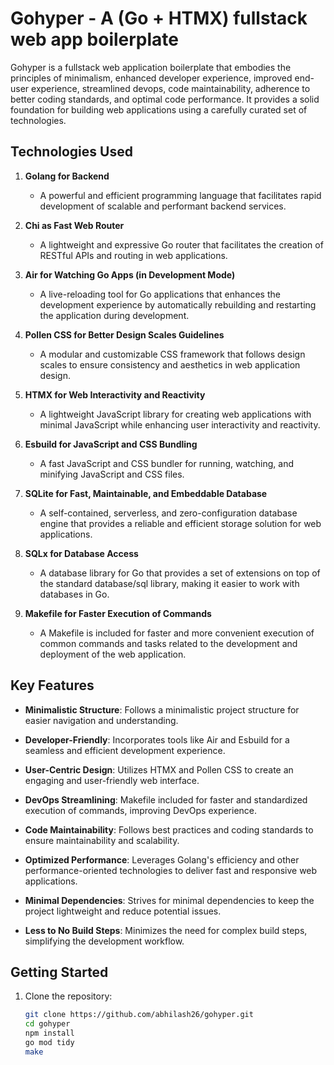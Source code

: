 # Gohyper - A (Go + HTMX) fullstack web app boilerplate

Gohyper is a fullstack web application boilerplate that embodies the principles of minimalism, enhanced developer experience, improved end-user experience, streamlined devops, code maintainability, adherence to better coding standards, and optimal code performance. It provides a solid foundation for building web applications using a carefully curated set of technologies.

## Technologies Used

1. **Golang for Backend**
   - A powerful and efficient programming language that facilitates rapid development of scalable and performant backend services.

2. **Chi as Fast Web Router**
   - A lightweight and expressive Go router that facilitates the creation of RESTful APIs and routing in web applications.

3. **Air for Watching Go Apps (in Development Mode)**
   - A live-reloading tool for Go applications that enhances the development experience by automatically rebuilding and restarting the application during development.

4. **Pollen CSS for Better Design Scales Guidelines**
   - A modular and customizable CSS framework that follows design scales to ensure consistency and aesthetics in web application design.

5. **HTMX for Web Interactivity and Reactivity**
   - A lightweight JavaScript library for creating web applications with minimal JavaScript while enhancing user interactivity and reactivity.

6. **Esbuild for JavaScript and CSS Bundling**
   - A fast JavaScript and CSS bundler for running, watching, and minifying JavaScript and CSS files.

7. **SQLite for Fast, Maintainable, and Embeddable Database**
   - A self-contained, serverless, and zero-configuration database engine that provides a reliable and efficient storage solution for web applications.

8. **SQLx for Database Access**
   - A database library for Go that provides a set of extensions on top of the standard database/sql library, making it easier to work with databases in Go.

9. **Makefile for Faster Execution of Commands**
   - A Makefile is included for faster and more convenient execution of common commands and tasks related to the development and deployment of the web application.

## Key Features

- **Minimalistic Structure**: Follows a minimalistic project structure for easier navigation and understanding.

- **Developer-Friendly**: Incorporates tools like Air and Esbuild for a seamless and efficient development experience.

- **User-Centric Design**: Utilizes HTMX and Pollen CSS to create an engaging and user-friendly web interface.

- **DevOps Streamlining**: Makefile included for faster and standardized execution of commands, improving DevOps experience.

- **Code Maintainability**: Follows best practices and coding standards to ensure maintainability and scalability.

- **Optimized Performance**: Leverages Golang's efficiency and other performance-oriented technologies to deliver fast and responsive web applications.

- **Minimal Dependencies**: Strives for minimal dependencies to keep the project lightweight and reduce potential issues.

- **Less to No Build Steps**: Minimizes the need for complex build steps, simplifying the development workflow.

## Getting Started

1. Clone the repository:
   ```bash
   git clone https://github.com/abhilash26/gohyper.git
   cd gohyper
   npm install
   go mod tidy
   make
